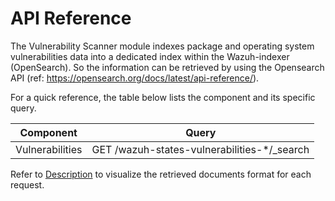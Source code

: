 # API Reference

The Vulnerability Scanner module indexes package and operating system vulnerabilities data into a dedicated index within the Wazuh-indexer (OpenSearch). So the information can be retrieved by using the Opensearch API (ref: https://opensearch.org/docs/latest/api-reference/).

For a quick reference, the table below lists the component and its specific query.

| Component                    | Query                                       |
|------------------------------|---------------------------------------------|
| Vulnerabilities              | GET /wazuh-states-vulnerabilities-*/_search |


Refer to [Description](description.md) to visualize the retrieved documents format for each request.
